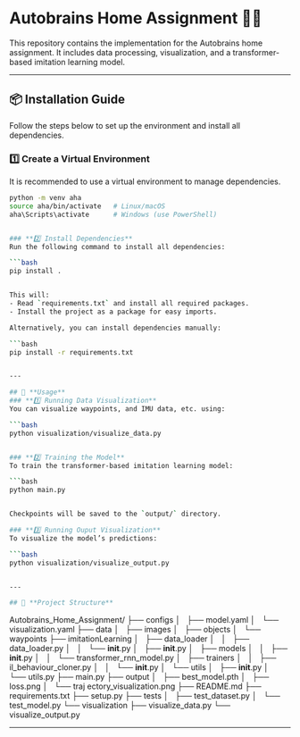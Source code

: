 # Autobrains Home Assignment 🚗💡

This repository contains the implementation for the Autobrains home assignment. It includes data processing, visualization, and a transformer-based imitation learning model.

---

## 📦 **Installation Guide**
Follow the steps below to set up the environment and install all dependencies.

### **1️⃣ Create a Virtual Environment**
It is recommended to use a virtual environment to manage dependencies.

```bash
python -m venv aha
source aha/bin/activate   # Linux/macOS
aha\Scripts\activate      # Windows (use PowerShell)


### **2️⃣ Install Dependencies**
Run the following command to install all dependencies:

```bash
pip install .


This will:
- Read `requirements.txt` and install all required packages.
- Install the project as a package for easy imports.

Alternatively, you can install dependencies manually:

```bash
pip install -r requirements.txt


---

## 🚀 **Usage**
### **1️⃣ Running Data Visualization**
You can visualize waypoints, and IMU data, etc. using:

```bash
python visualization/visualize_data.py


### **2️⃣ Training the Model**
To train the transformer-based imitation learning model:

```bash
python main.py


Checkpoints will be saved to the `output/` directory.

### **3️⃣ Running Ouput Visualization**
To visualize the model’s predictions:

```bash
python visualization/visualize_output.py 


---

## 📁 **Project Structure**
```
Autobrains_Home_Assignment/
├── configs
│   ├── model.yaml
│   └── visualization.yaml
├── data
│   ├── images
│   ├── objects
│   └── waypoints
├── imitationLearning
│   ├── data_loader
│   │   ├── data_loader.py
│   │   └── __init__.py
│   ├── __init__.py
│   ├── models
│   │   ├── __init__.py
│   │   └── transformer_rnn_model.py
│   ├── trainers
│   │   ├── il_behaviour_cloner.py
│   │   └── __init__.py
│   └── utils
│       ├── __init__.py
│       └── utils.py
├── main.py
├── output
│   ├── best_model.pth
│   ├── loss.png
│   └── traj  ectory_visualization.png
├── README.md
├── requirements.txt
├── setup.py
├── tests
│   ├── test_dataset.py
│   └── test_model.py
└── visualization
    ├── visualize_data.py
    └── visualize_output.py


---

